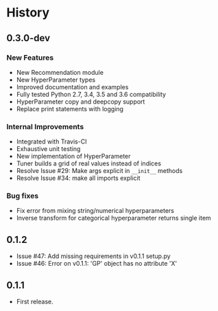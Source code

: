 # History

## 0.3.0-dev

### New Features

* New Recommendation module
* New HyperParameter types
* Improved documentation and examples
* Fully tested Python 2.7, 3.4, 3.5 and 3.6 compatibility
* HyperParameter copy and deepcopy support
* Replace print statements with logging

### Internal Improvements

* Integrated with Travis-CI
* Exhaustive unit testing
* New implementation of HyperParameter
* Tuner builds a grid of real values instead of indices
* Resolve Issue #29: Make args explicit in `__init__` methods
* Resolve Issue #34: make all imports explicit

### Bug fixes

* Fix error from mixing string/numerical hyperparameters
* Inverse transform for categorical hyperparameter returns single item

## 0.1.2

* Issue #47: Add missing requirements in v0.1.1 setup.py
* Issue #46: Error on v0.1.1: 'GP' object has no attribute 'X'

## 0.1.1

* First release.
